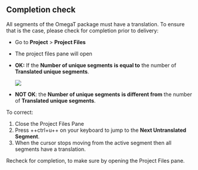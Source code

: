 ## Completion check

All segments of the OmegaT package must have a translation. To ensure that is the case, please check for completion prior to delivery:

  * Go to **Project** > **Project Files**
  * The project files pane will open
  * **OK:** If the **Number of unique segments** __is equal to__ the number of **Translated unique segments**.

    ![](../_assets/32_completion.jpg)

  * **NOT OK**: the **Number of unique segments** __is different from__ the number of **Translated unique segments**. 

To correct: 

  1. Close the Project Files Pane
  2. Press ++ctrl+u++ on your keyboard to jump to the __Next Untranslated Segment__. 
  3. When the cursor stops moving from the active segment then all segments have a translation.

Recheck for completion, to make sure by opening the Project Files pane.